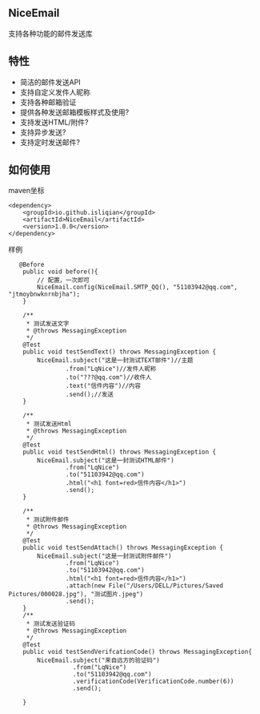 ## NiceEmail
支持各种功能的邮件发送库
## 特性
* 简洁的邮件发送API
* 支持自定义发件人昵称
* 支持各种邮箱验证
* 提供各种发送邮箱模板样式及使用?
* 支持发送HTML/附件?
* 支持异步发送?
* 支持定时发送邮件?
## 如何使用
maven坐标

    <dependency>
        <groupId>io.github.isliqian</groupId>
        <artifactId>NiceEmail</artifactId>
        <version>1.0.0</version>
    </dependency>

样例

       @Before
        public void before(){
            // 配置，一次即可
            NiceEmail.config(NiceEmail.SMTP_QQ(), "51103942@qq.com", "jtmoybnwknrnbjha");
        }
    
        /**
         * 测试发送文字
         * @throws MessagingException
         */
        @Test
        public void testSendText() throws MessagingException {
            NiceEmail.subject("这是一封测试TEXT邮件")//主题
                    .from("LqNice")//发件人昵称
                    .to("???@qq.com")//收件人
                    .text("信件内容")//内容
                    .send();//发送
        }
    
        /**
         * 测试发送Html
         * @throws MessagingException
         */
        @Test
        public void testSendHtml() throws MessagingException {
            NiceEmail.subject("这是一封测试HTML邮件")
                    .from("LqNice")
                    .to("51103942@qq.com")
                    .html("<h1 font=red>信件内容</h1>")
                    .send();
        }
    
        /**
         * 测试附件邮件
         * @throws MessagingException
         */
        @Test
        public void testSendAttach() throws MessagingException {
            NiceEmail.subject("这是一封测试附件邮件")
                    .from("LqNice")
                    .to("51103942@qq.com")
                    .html("<h1 font=red>信件内容</h1>")
                    .attach(new File("/Users/DELL/Pictures/Saved Pictures/000028.jpg"), "测试图片.jpeg")
                    .send();
        }
        /**
         * 测试发送验证码
         * @throws MessagingException
         */
        @Test
        public void testSendVerifcationCode() throws MessagingException{
            NiceEmail.subject("来自远方的验证码")
                      .from("LqNice")
                      .to("51103942@qq.com")
                      .verificationCode(VerificationCode.number(6))
                      .send();
    
        }
    

